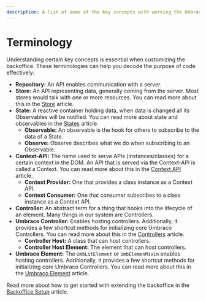 ```yaml
---
description: A list of some of the key concepts with working the Umbraco Backoffice.
---
```


# Terminology

Understanding certain key concepts is essential when customizing the backoffice. These terminologies can help you decode the purpose of code effectively:

* **Repository:** An API enables communication with a server.
* **Store:** An API representing data, generally coming from the server. Most stores would talk with one or more resources. You can read more about this in the [Store](../../customizing/foundation/working-with-data/store.md) article.
* **State:** A reactive container holding data, when data is changed all its Observables will be notified. You can read more about state and observables in the [States](../../customizing/foundation/working-with-data/states.md) article.
  * **Observable:** An observable is the hook for others to subscribe to the data of a State.
  * **Observe:** Observe describes what we do when subscribing to an Observable.
* **Context-API:** The name used to serve APIs (instances/classes) for a certain context in the DOM. An API that is served via the Context-API is called a Context. You can read more about this in the [Context API](../../customizing/foundation/working-with-data/context-api.md) article.
  * **Context Provider:** One that provides a class instance as a Context API.
  * **Context Consumer:** One that consumer subscribes to a class instance as a Context API.
* **Controller:** An abstract term for a thing that hooks into the lifecycle of an element. Many things in our system are Controllers.
* **Umbraco Controller:** Enables hosting controllers. Additionally, it provides a few shortcut methods for initializing core Umbraco Controllers. You can read more about this in the [Controllers](../../customizing/foundation/umbraco-element/controllers/) article.
  * **Controller Host:** A class that can host controllers.
  * **Controller Host Element:** The element that can host controllers.
* **Umbraco Element:** The `UmbLitElement` or `UmbElemenMixin` enables hosting controllers. Additionally, it provides a few shortcut methods for initializing core Umbraco Controllers. You can read more about this in the [Umbraco Element](../../customizing/foundation/umbraco-element/) article.

Read more about how to get started with extending the backoffice in the [Backoffice Setup](../../customizing/extending-overview/) article.
